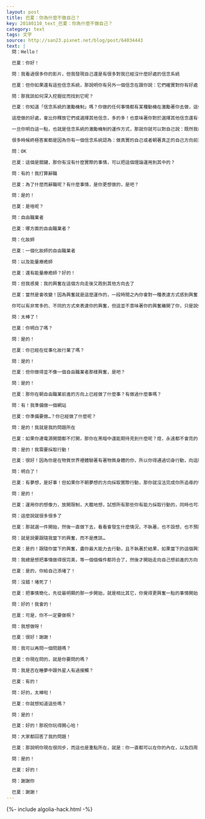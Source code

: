 ```yaml
---
layout: post
title: 巴夏：你為什麼不做自己？
key: 20180110_text_巴夏：你為什麼不做自己？
category: text
tags: 文字
source: http://san23.pixnet.net/blog/post/64034443
text: |
  問：Hello！

  巴夏：你好！

  問：我看過很多你的影片，但我發現自己還是有很多對我已經沒什麼好處的信念系統

  巴夏：但你如果還有這些信念系統，那說明你有另外一個信念在跟你說：它們確實對你有好處，否則它們就不會在你那，所以你還沒找到那個信念系統

  問：那我該如何深入挖掘從而找到它呢？

  巴夏：你知道「信念系統的激勵機制」嗎？你做的任何事情都有某種動機在激勵著你去做，這個動機就是你賦予事件的意義，所以如果你發現自己受到激勵，而緊緊抓住某個對你無益的信念，那說明有一個非常特殊的信念在告訴你：緊緊抓住這些（無益）信念吧！

  這麼做的好處，會比你釋放它們或選擇其他信念，多的多！也意味著你對於選擇其他信念還有一個負面信念，而它就是你無法朝其那個方向前進的原因，要知道你們總是毫無例外地，朝著你相信對你是最佳利益的方向前進，也會義無反顧地放下任何你認為不是你最佳利益的選擇

  一旦你明白這一點，也就是信念系統的激勵機制的運作方式，那就你就可以對自己說：既然我都是朝著我認為對我有著最佳利益的方向前進，那麼唯一會讓我對無益的信念緊抓不放的原因，就是我有另一個信念使得我覺得：這些信念比其他信念對我更有益處，然後你就可以開始檢視你的信念系統，去弄清楚：對於你想做的事你為什麼會覺得沒多大好處？而對於你所不想做的事，你反而覺得利益更多？你可以用這種方式來自我對話、自我省悟，從而找到這些問題的答案

  很多時候終極答案都是因為你有一個信念系統認為：做真實的自己或者朝著真正的自己方向前進會更可怕、更嚇人、更恐怖，而待在原地則「舒服」多了（註：害怕踏出舒適圈，對未知的恐懼讓人不敢嘗試前進），即使你不喜歡目前的現狀，但你會覺得，用你們的話說是：兩害相權取其輕。現狀雖非你所想要，但你卻覺得（應該會）更舒服、更熟悉/習慣，而其他選擇（即使）好，但卻不如待在原地舒服，所以你得弄清楚：為什麼你對其他選擇會有這樣的信念？

  問：OK

  巴夏：這個是關鍵，那你有沒有什麼實際的事情，可以把這個理論運用到其中的？

  問：有的！我打算辭職

  巴夏：為了什麼而辭職呢？有什麼事情，是你更想做的，是吧？

  問：是的！

  巴夏：是啥呢？

  問：自由職業者

  巴夏：哪方面的自由職業者？

  問：化妝師

  巴夏：一個化妝師的自由職業者

  問：以及能量療癒師

  巴夏：還有能量療癒師？好的！

  問：但我感覺：我的興奮在這個方向走後又跑到其他方向去了

  巴夏：當然是會改變！因為興奮就是這麼運作的，一段時間之內你會對一種表達方式感到興奮，過後這陣興奮之風就會離開了你的帆，而另一股興奮之風則會吹起另一種表達你的興奮的帆，風會不斷地吹著你，讓你可以最不費力地、不斷地向前行使，你的所有的興奮，都是在你的興奮巨傘之下

  你可以有非常多的、不同的方式來表達你的興奮，但這並不意味著你的興奮離開了你，只是說你可能現在要先做這件事，從而讓你可以深入學習、領悟你所需要學習的，而這樣可以讓你在回到先前的興奮時有更多的領悟，同時也會帶給你一些經驗讓先前的興奮的體驗更完整

  問：太棒了！

  巴夏：你明白了嗎？

  問：是的！

  巴夏：你已經在從事化妝行業了嗎？

  問：是的！

  巴夏：但你做得並不像一個自由職業者那樣興奮，是吧？

  問：是的！

  巴夏：那你在朝自由職業前進的方向上已經做了什麼事？有做過什麼事嗎？

  問：有！我準備做一個網站

  巴夏：你準備要做…？你已經做了什麼呢？

  問：是的！我就是我的問題所在

  巴夏：如果你連電源開關都不打開，那你在黑暗中還能期待見到什麼呢？燈，永遠都不會亮的！

  問：是的！我需要採取行動！

  巴夏：很好！因為你是在物質世界裡體驗著有著物質身體的你，所以你得通過切身行動，向這股興奮的能量反饋你的決心，這樣才算完成這條「電路」的回路，明白嗎？

  問：明白了！

  巴夏：有夢想，是好事！但如果你不朝夢想的方向採取實際行動，那你就沒法完成你所追尋的物質體驗這個回路，因為你所追尋的，是物質實相的反射，明白嗎？

  問：是的！

  巴夏：運用你的想像力，放開限制，大膽地想，試想所有那些你有能力採取行動的，同時也可以讓你成為一名自由職業的化妝師，以及能量療癒師的方式，所有這些你能做的事情有哪些呢？

  問：這麼說就很多很多了

  巴夏：那就選一件開始，然後一直做下去，看看會發生什麼情況，不執著，也不設想，也不預期應該發生什麼事、應該怎麼發生、什麼時候發生，你明白嗎？

  問：就是說要跟隨我當下的興奮，而不是應該…

  巴夏：是的！跟隨你當下的興奮，盡你最大能力去行動，且不執著於結果，如果當下的這個興奮，會比其他興奮都興奮得多，那它就會跟你其他所有的興奮都連接起來，並且會引領你到你需要去的地方，即使在表面上看來是根本互不相干的事情

  問：我總是想把事情做得很完美，等一個個條件都符合了，然後才開始走向自己想前進的方向

  巴夏：是的，你給自己添堵了！

  問：沒錯！堵死了！

  巴夏：把事情簡化，先從最明顯的那一步開始，就是相比其它，你覺得更興奮一點的事情開始，先打好基礎，它會不斷往上建的，但一定要做些事情

  問：好的！我會的！

  巴夏：可是，你不一定要做啊？

  問：我想做呀！

  巴夏：很好！謝謝！

  問：我可以再問一個問題嗎？

  巴夏：你現在問的，就是你要問的嗎？

  問：我是否在睡夢中跟外星人有過接觸？

  巴夏：有的！

  問：好的，太棒啦！

  巴夏：你就想知道這些嗎？

  問：是的！

  巴夏：好的！那祝你玩得開心哈！

  問：大家都回答了我的問題！

  巴夏：那說明你現在很同步，而這也是重點所在，就是：你一直都可以在你的內在，以及四周，找到你需要的所有答案，明白嗎？

  問：是的！

  巴夏：好的！

  問：謝謝你

  巴夏：謝謝！
---
```


{%- include algolia-hack.html -%}
